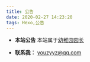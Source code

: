 ```yaml
---
title: 公告
date: 2020-02-27 14:23:20
tags: Hexo,公告
---
```




- **本站公告**
本站属于[幼稚园园长](http://yzyyz.top "幼稚园园长的博客")



- **联系我：**
[youzyyz@qq.com](youzyyz@qq.com "发送邮件")